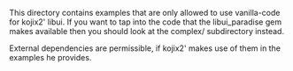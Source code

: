 This directory contains examples that are only allowed to use 
vanilla-code for kojix2' libui. If you want to tap into the
code that the libui_paradise gem makes available then you
should look at the complex/ subdirectory instead.

External dependencies are permissible, if kojix2' makes use
of them in the examples he provides.
